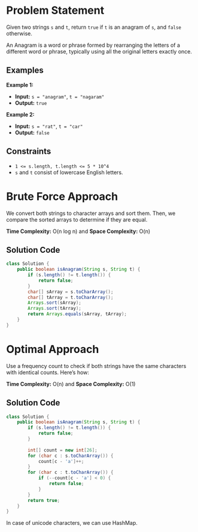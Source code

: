# Problem Statement

Given two strings `s` and `t`, return `true` if `t` is an anagram of `s`, and `false` otherwise.

An Anagram is a word or phrase formed by rearranging the letters of a different word or phrase, typically using all the original letters exactly once.

## Examples

**Example 1:**

- **Input:** `s = "anagram"`, `t = "nagaram"`
- **Output:** `true`

**Example 2:**

- **Input:** `s = "rat"`, `t = "car"`
- **Output:** `false`

## Constraints

- `1 <= s.length, t.length <= 5 * 10^4`
- `s` and `t` consist of lowercase English letters.

# Brute Force Approach

We convert both strings to character arrays and sort them. Then, we compare the sorted arrays to determine if they are equal.

**Time Complexity:** O(n log n) and **Space Complexity:** O(n)

## Solution Code

```java
class Solution {
    public boolean isAnagram(String s, String t) {
        if (s.length() != t.length()) {
            return false;
        }
        char[] sArray = s.toCharArray();
        char[] tArray = t.toCharArray();
        Arrays.sort(sArray);
        Arrays.sort(tArray);
        return Arrays.equals(sArray, tArray);
    }
}
```

# Optimal Approach

Use a frequency count to check if both strings have the same characters with identical counts. Here’s how:

**Time Complexity:** O(n) and **Space Complexity:** O(1)

## Solution Code

```java
class Solution {
    public boolean isAnagram(String s, String t) {
        if (s.length() != t.length()) {
            return false;
        }
        
        int[] count = new int[26];
        for (char c : s.toCharArray()) {
            count[c - 'a']++;
        }
        for (char c : t.toCharArray()) {
            if (--count[c - 'a'] < 0) {
                return false;
            }
        }
        return true;
    }
}
```

In case of unicode characters, we can use HashMap. 
